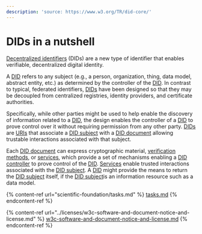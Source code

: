 ```yaml
---
description: 'source: https://www.w3.org/TR/did-core/'
---
```


# DIDs in a nutshell

[Decentralized identifiers](https://www.w3.org/TR/2022/REC-did-core-20220719/#dfn-decentralized-identifiers) (DIDs) are a new type of identifier that enables verifiable, decentralized digital identity.&#x20;

A [DID](https://www.w3.org/TR/2022/REC-did-core-20220719/#dfn-decentralized-identifiers) refers to any subject (e.g., a person, organization, thing, data model, abstract entity, etc.) as determined by the controller of the [DID](https://www.w3.org/TR/2022/REC-did-core-20220719/#dfn-decentralized-identifiers). In contrast to typical, federated identifiers, [DIDs](https://www.w3.org/TR/2022/REC-did-core-20220719/#dfn-decentralized-identifiers) have been designed so that they may be decoupled from centralized registries, identity providers, and certificate authorities.&#x20;

Specifically, while other parties might be used to help enable the discovery of information related to a [DID](https://www.w3.org/TR/2022/REC-did-core-20220719/#dfn-decentralized-identifiers), the design enables the controller of a [DID](https://www.w3.org/TR/2022/REC-did-core-20220719/#dfn-decentralized-identifiers) to prove control over it without requiring permission from any other party. [DIDs](https://www.w3.org/TR/2022/REC-did-core-20220719/#dfn-decentralized-identifiers) are [URIs](https://www.w3.org/TR/2022/REC-did-core-20220719/#dfn-uri) that associate a [DID subject](https://www.w3.org/TR/2022/REC-did-core-20220719/#dfn-did-subjects) with a [DID document](https://www.w3.org/TR/2022/REC-did-core-20220719/#dfn-did-documents) allowing trustable interactions associated with that subject.

Each [DID document](https://www.w3.org/TR/2022/REC-did-core-20220719/#dfn-did-documents) can express cryptographic material, [verification methods](https://www.w3.org/TR/2022/REC-did-core-20220719/#dfn-verification-method), or [services](https://www.w3.org/TR/2022/REC-did-core-20220719/#dfn-service), which provide a set of mechanisms enabling a [DID controller](https://www.w3.org/TR/2022/REC-did-core-20220719/#dfn-did-controllers) to prove control of the [DID](https://www.w3.org/TR/2022/REC-did-core-20220719/#dfn-decentralized-identifiers). [Services](https://www.w3.org/TR/2022/REC-did-core-20220719/#dfn-service) enable trusted interactions associated with the [DID subject](https://www.w3.org/TR/2022/REC-did-core-20220719/#dfn-did-subjects). A [DID](https://www.w3.org/TR/2022/REC-did-core-20220719/#dfn-decentralized-identifiers) might provide the means to return the [DID subject](https://www.w3.org/TR/2022/REC-did-core-20220719/#dfn-did-subjects) itself, if the [DID subject](https://www.w3.org/TR/2022/REC-did-core-20220719/#dfn-did-subjects)is an information resource such as a data model.

{% content-ref url="scientific-foundation/tasks.md" %}
[tasks.md](scientific-foundation/tasks.md)
{% endcontent-ref %}

{% content-ref url="../licenses/w3c-software-and-document-notice-and-license.md" %}
[w3c-software-and-document-notice-and-license.md](../licenses/w3c-software-and-document-notice-and-license.md)
{% endcontent-ref %}
